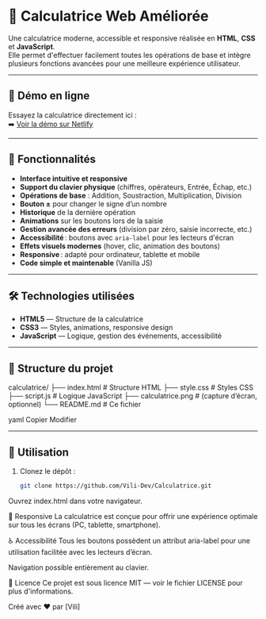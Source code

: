# 🧮 Calculatrice Web Améliorée

Une calculatrice moderne, accessible et responsive réalisée en **HTML**, **CSS** et **JavaScript**.  
Elle permet d'effectuer facilement toutes les opérations de base et intègre plusieurs fonctions avancées pour une meilleure expérience utilisateur.

---

## 🚀 Démo en ligne

Essayez la calculatrice directement ici :  
➡️ [Voir la démo sur Netlify](https://calculatrice-ameliorer.netlify.app/)

---

## 🚀 Fonctionnalités

- **Interface intuitive et responsive**
- **Support du clavier physique** (chiffres, opérateurs, Entrée, Échap, etc.)
- **Opérations de base** : Addition, Soustraction, Multiplication, Division
- **Bouton ±** pour changer le signe d’un nombre
- **Historique** de la dernière opération
- **Animations** sur les boutons lors de la saisie
- **Gestion avancée des erreurs** (division par zéro, saisie incorrecte, etc.)
- **Accessibilité** : boutons avec `aria-label` pour les lecteurs d'écran
- **Effets visuels modernes** (hover, clic, animation des boutons)
- **Responsive** : adapté pour ordinateur, tablette et mobile
- **Code simple et maintenable** (Vanilla JS)

---

## 🛠️ Technologies utilisées

- **HTML5** — Structure de la calculatrice
- **CSS3** — Styles, animations, responsive design
- **JavaScript** — Logique, gestion des événements, accessibilité

---

## 📂 Structure du projet

calculatrice/
├── index.html # Structure HTML
├── style.css # Styles CSS
├── script.js # Logique JavaScript
├── calculatrice.png # (capture d’écran, optionnel)
└── README.md # Ce fichier

yaml
Copier
Modifier

---

## 🔧 Utilisation

1. Clonez le dépôt :
   ```bash
   git clone https://github.com/Vili-Dev/Calculatrice.git
Ouvrez index.html dans votre navigateur.

📱 Responsive
La calculatrice est conçue pour offrir une expérience optimale sur tous les écrans (PC, tablette, smartphone).

♿️ Accessibilité
Tous les boutons possèdent un attribut aria-label pour une utilisation facilitée avec les lecteurs d’écran.

Navigation possible entièrement au clavier.

📝 Licence
Ce projet est sous licence MIT — voir le fichier LICENSE pour plus d'informations.

Créé avec ❤️ par [Vili]